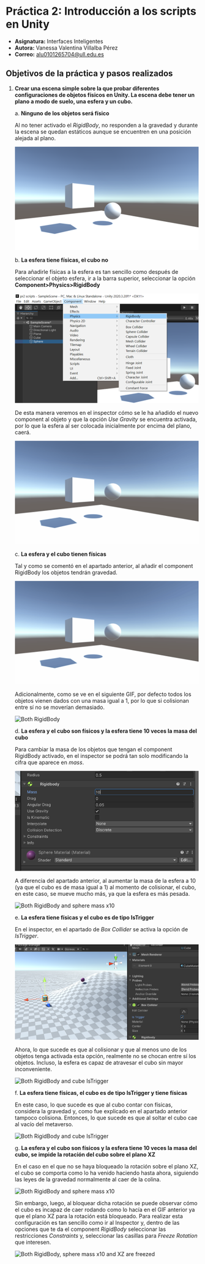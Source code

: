 # Práctica 2: Introducción a los scripts en Unity
* **Asignatura:** Interfaces Inteligentes
* **Autora:** Vanessa Valentina Villalba Pérez
* **Correo:** alu0101265704@ull.edu.es

## **Objetivos de la práctica y pasos realizados** 
1. **Crear una escena simple sobre la que probar diferentes configuraciones de objetos físicos en Unity. La escena debe tener un plano a modo de suelo, una esfera y un cubo.**
   
    a. **Ninguno de los objetos será físico**

    Al no tener activado el *RigidBody*, no responden a la gravedad y durante la escena se quedan estáticos aunque se encuentren en una posición alejada al plano.

    ![No rigidBody](img/1.a.png)

    b. **La esfera tiene físicas, el cubo no**

    Para añadirle físicas a la esfera es tan sencillo como después de seleccionar el objeto esfera, ir a la barra superior, seleccionar la opción **Component>Physics>RigidBody**

    ![Sphere RigidBody](img/1.b.png)

    De esta manera veremos en el inspector cómo se le ha añadido el nuevo component al objeto y que la opción *Use Gravity* se encuentra activada, por lo que la esfera al ser colocada inicialmente por encima del plano, caerá.

    ![Sphere RigidBody](GIFs/gif_animation_007.gif)

    c. **La esfera y el cubo tienen físicas**

    Tal y como se comentó en el apartado anterior, al añadir el component RigidBody los objetos tendrán gravedad.

    ![Both RigidBody](GIFs/gif_animation_008.gif)

    Adicionalmente, como se ve en el siguiente GIF, por defecto todos los objetos vienen dados con una masa igual a 1, por lo que si colisionan entre sí no se moverían demasiado.
 
    ![Both RigidBody](GIFs/gif_animation_009.gif)

    d. **La esfera y el cubo son físicos y la esfera tiene 10 veces la masa del cubo**

    Para cambiar la masa de los objetos que tengan el component RigidBody activado, en el inspector se podrá tan solo modificando la cifra que aparece en *mass*.

    ![Both RigidBody and sphere mass x10](img/1.d.png)

    A diferencia del apartado anterior, al aumentar la masa de la esfera a 10 (ya que el cubo es de masa igual a 1) al momento de colisionar, el cubo, en este caso, se mueve mucho más, ya que la esfera es más pesada.
    
    ![Both RigidBody and sphere mass x10](GIFs/gif_animation_015.gif)

    e. **La esfera tiene físicas y el cubo es de tipo IsTrigger**

    En el inspector, en el apartado de *Box Collider* se activa la opción de *IsTrigger*.

    ![Both RigidBody and cube IsTrigger](img/1.e.png)

    Ahora, lo que sucede es que al colisionar y que al menos uno de los objetos tenga activada esta opción, realmente no se chocan entre sí los objetos. Incluso, la esfera es capaz de atravesar el cubo sin mayor inconveniente.

    ![Both RigidBody and cube IsTrigger](GIFs/gif_animation_017.gif)

    f. **La esfera tiene físicas, el cubo es de tipo IsTrigger y tiene físicas**

    En este caso, lo que sucede es que al cubo contar con físicas, considera la gravedad y, como fue explicado en el apartado anterior tampoco colisiona. Entonces, lo que sucede es que al soltar el cubo cae al vacío del metaverso.

    ![Both RigidBody and cube IsTrigger](GIFs/gif_animation_016.gif)
    
    g. **La esfera y el cubo son físicos y la esfera tiene 10 veces la masa del cubo, se impide la rotación del cubo sobre el plano XZ**

    En el caso en el que no se haya bloqueado la rotación sobre el plano XZ, el cubo se comporta como lo ha venido haciendo hasta ahora, siguiendo las leyes de la gravedad normalmente al caer de la colina.

    ![Both RigidBody and sphere mass x10](GIFs/gif_animation_018.gif)

    Sin embargo, luego, al bloquear dicha rotación se puede observar cómo el cubo es incapaz de caer rodando como lo hacía en el GIF anterior ya que el plano XZ para la rotación está bloqueado. Para realizar esta configuración es tan sencillo como ir al Inspector y, dentro de las opciones que te da el component *RigidBody* seleccionar las restricciones *Constraints* y, seleccionar las casillas para *Freeze Rotation* que interesen.

    ![Both RigidBody, sphere mass x10 and XZ are freezed](GIFs/gif_animation_019.gif)
